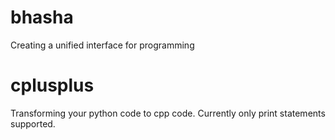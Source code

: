 # bhasha
Creating a unified interface for programming

# cplusplus

Transforming your python code to cpp code. Currently only print statements supported.
